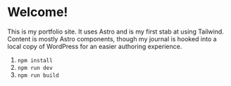 # Welcome!

This is my portfolio site. It uses Astro and is my first stab at using Tailwind. Content is mostly Astro components, though my journal is  hooked into a local copy of WordPress for an easier authoring experience. 

1. `npm install` 
2. `npm run dev`
3. `npm run build`